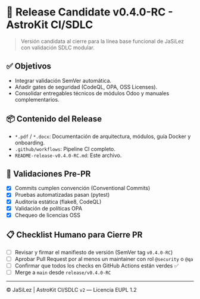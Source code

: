 # 🧪 Release Candidate v0.4.0-RC - AstroKit CI/SDLC

> Versión candidata al cierre para la línea base funcional de JaSiLez con validación SDLC modular.

## ✅ Objetivos
- Integrar validación SemVer automática.
- Añadir gates de seguridad (CodeQL, OPA, OSS Licenses).
- Consolidar entregables técnicos de módulos Odoo y manuales complementarios.

## 📦 Contenido del Release
- `*.pdf` / `*.docx`: Documentación de arquitectura, módulos, guía Docker y onboarding.
- `.github/workflows`: Pipeline CI completo.
- `README-release-v0.4.0-RC.md`: Este archivo.

## 🔐 Validaciones Pre-PR
- [x] Commits cumplen convención (Conventional Commits)
- [x] Pruebas automatizadas pasan (pytest)
- [x] Auditoría estática (flake8, CodeQL)
- [x] Validación de políticas OPA
- [x] Chequeo de licencias OSS

## 📋 Checklist Humano para Cierre PR
- [ ] Revisar y firmar el manifiesto de versión (SemVer tag `v0.4.0-RC`)
- [ ] Aprobar Pull Request por al menos un maintainer con rol `@security` o `@qa`
- [ ] Confirmar que todos los checks en GitHub Actions están verdes ✅
- [ ] Merge a `main` desde `release/v0.4.0-RC`

---

© JaSiLez | AstroKit CI/SDLC `v2` — Licencia EUPL 1.2
